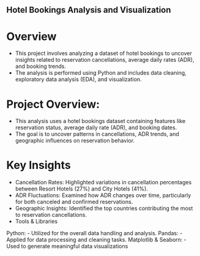 ## Hotel Bookings Analysis and Visualization
# Overview
- This project involves analyzing a dataset of hotel bookings to uncover insights related to reservation cancellations, average daily rates (ADR), and booking trends. 
- The analysis is performed using Python and includes data cleaning, exploratory data analysis (EDA), and visualization.

# Project Overview:
- This analysis uses a hotel bookings dataset containing features like reservation status, average daily rate (ADR), and booking dates.
- The goal is to uncover patterns in cancellations, ADR trends, and geographic influences on reservation behavior.

# Key Insights

- Cancellation Rates: Highlighted variations in cancellation percentages between Resort Hotels (27%) and City Hotels (41%).
- ADR Fluctuations: Examined how ADR changes over time, particularly for both canceled and confirmed reservations.
- Geographic Insights: Identified the top countries contributing the most to reservation cancellations.
- Tools & Libraries

Python: - Utilized for the overall data handling and analysis.
Pandas: - Applied for data processing and cleaning tasks.
Matplotlib & Seaborn: - Used to generate meaningful data visualizations
